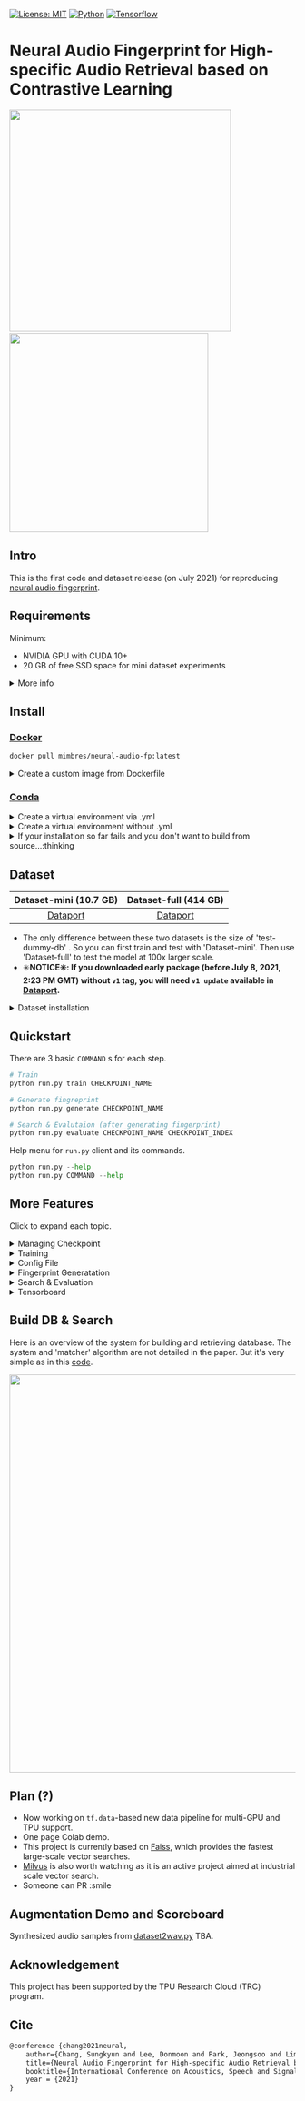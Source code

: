 [![License: MIT](https://img.shields.io/badge/License-MIT-green.svg)](https://opensource.org/licenses/MIT)
[![Python](https://img.shields.io/badge/Python-3.6|3.7|3.8-blue.svg)](https://www.python.org)
[![Tensorflow](https://img.shields.io/badge/Tensorflow-2.2:2.5-red.svg)](https://www.tensorflow.org)
# Neural Audio Fingerprint for High-specific Audio Retrieval based on Contrastive Learning

<p align="left">
<img src="https://user-images.githubusercontent.com/26891722/124309350-8b6a0500-dba5-11eb-8059-d2005cbce260.gif" width="390">
&nbsp; &nbsp; &nbsp; &nbsp; <img src="https://user-images.githubusercontent.com/26891722/124309354-8e64f580-dba5-11eb-9271-df43c70a890a.png" width="350">
</p>

## Intro

This is the first code and dataset release (on July 2021) for reproducing [neural audio fingerprint](https://arxiv.org/abs/2010.11910).


## Requirements
Minimum:

- NVIDIA GPU with CUDA 10+
- 20 GB of free SSD space for mini dataset experiments

<details>
  <summary> More info </summary>

  #### System requirements to reproduce the ICASSP result

  - CPU with 8+ threads
  - NVIDIA GPU with 11+ GB V-memory
  - SSD free space 500+ GB for full-scale experiment

  #### Recommended batch-size for GPU
  | Device                                        |           Recommended BSZ |
  |-------------------------------------------------------------------|-------|
  | 1080ti, 2080ti (11GB), Titan X, Titan V (12GB), AWS/GCP V100(16 GB)| 320  |
  | Quadro RTX 6000 (24 GB), 3090 (24GB)          | 640                       |
  | V100v2 (32GB), AWS/GCP A100 (40 GB)                   | 1280                      |
  | ~~TPU v3-8~~                                  |~~5120~~                   |

  - The larger the BSZ, the higher the performance.
  - To allow the use of a larger BSZ than actual GPU memory, one trick is to
  remove `allow_gpu_memory_growth()` from the [run.py](run.py).

</details>


## Install

### [Docker](https://docs.docker.com/engine/install/ubuntu/)


```sh
docker pull mimbres/neural-audio-fp:latest
```

<details>
  <summary> Create a custom image from Dockerfile </summary>

  #### Requirements
  - NVIDIA driver >= 450.80.02
  - Docker > 20.0

  #### Create
  You can create image through `Dockerfile` and `environment.yml`.

  ```sh
  git clone https://github.com/mimbres/neural-audio-fp.git
  cd neural-audio-fp
  docker build -t neural-audio-fp .
  ```
  
  #### Further information
  - Intel CPU users can remove `libopenblas` from Dockerfile.
  - `Faiss` and `Numpy` are optimized for Intel MKL.
  - Image size is about 12 GB or compressed 6.43 GB.
  - To optimize GPU-based search speed, [install from the source](https://github.com/facebookresearch/faiss/blob/master/INSTALL.md#building-from-source).

</details>


### [Conda](https://docs.anaconda.com/anaconda/install/index.html)
<details>
  <summary> Create a virtual environment via .yml </summary>

  #### Requirements

  - `NVIDIA driver >= 450.80.02`, `CUDA >= 11.0` and `cuDNN 8` [(Compatiability)](https://docs.nvidia.com/deeplearning/cudnn/support-matrix/index.html)
  - `NVIDIA driver >= 440.33`, `CUDA == 10.2` and `cuDNN 7` [(Compatiability)](https://docs.nvidia.com/deeplearning/cudnn/support-matrix/index.html)
  - [Anaconda3](https://docs.anaconda.com/anaconda/install/index.html) or Miniconda3 with Python >= 3.6

  #### Create
  After checking the requirements,

  ```sh
  git clone https://github.com/mimbres/neural-audio-fp.git
  cd neural-audio-fp
  conda env create -f environment.yml
  conda activate fp
  ```
    
</details>

<details>
  <summary> Create a virtual environment without .yml </summary>

  ```sh
  # Python 3.8: installing in the same virtual environment
  conda create -n YOUR_ENV_NAME 
  conda install -c anaconda -c pytorch tensorflow=2.4.1=gpu_py38h8a7d6ce_0 cudatoolkit faiss-gpu=1.6.5
  conda install pyyaml click matplotlib
  conda install -c conda-forge librosa
  pip install kapre wavio
  ```
  
</details>


<details>
  <summary> If your installation so far fails and you don't want to build from source...:thinking </summary>

  - Try installing `tensorflow` and `faiss-gpu=1.6.5` (not 1.7.1) in separate environments.
  
  ```sh
  #After creating a tensorflow environment for training...
  conda create -n YOUR_ENV_NAME
  conda install -c pytorch faiss-gpu=1.6.5
  conda install pyyaml, click
  ```
  
  Now you can run search & evaluation by
  
  ```
  python eval/eval_faiss.py --help
  
  ```
    
</details>

## Dataset

|Dataset-mini (10.7 GB)  | Dataset-full (414 GB) |
|:---:|:---:|
| [Dataport](https://ieee-dataport.org/documents/neural-audio-fingerprint-dataset-mini) | [Dataport]() |


* The only difference between these two datasets is the size of 'test-dummy-db'
. So you can first train and test with 'Dataset-mini'. Then use 'Dataset-full'
 to test the model at 100x larger scale.
* :eight_spoked_asterisk:**NOTICE:eight_spoked_asterisk:: If you downloaded early package (before July 8, 2021, 2:23 PM GMT) without `v1` tag, you will need `v1 update` available in [Dataport](https://ieee-dataport.org/documents/neural-audio-fingerprint-dataset-mini).**

<details>

  <summary> Dataset installation </summary>

  This dataset includes all music sources, background noise, impulse-reponses
   (IR) samples that can be used for reproducing the ICASSP results.

  #### Directory location

  The default directory of the dataset is `../neural-audio-fp-dataset`. You can
   change the directory location by modifying `config/default.yaml`.

  ```
  .
  ├── neural-audio-fp-dataset
  └── neural-audio-fp
  ```

  #### Structure of dataset

  ```
  fingerprint_dataset_icassp2021/
  ├── aug
  │   ├── bg         <=== Audioset, Pub/cafe etc. for background noise mix
  │   ├── ir         <=== IR data for microphone and room reverb simulatio
  │   └── speech     <=== subset of common-voice, NOT USED IN THE PAPER RESULT
  ├── extras
  │   └── fma_info   <=== Meta data for music sources.
  └── music
      ├── test-dummy-db-100k-full  <== 100K songs of full-lengths
      ├── test-query-db-500-30s    <== 500 songs (30s) and 2K synthesized queries
      ├── train-10k-30s            <== 10K songs (30s) for training
      └── val-query-db-500-30s     <== 500 songs (30s) for validation/mini-search
  ```

  The data format is `16-bit 8000 Hz PCM Mono WAV`. `README.md` and `LICENSE` is
     included in the dataset for more details.

</details>


## Quickstart

There are 3 basic `COMMAND` s for each step.

```python
# Train
python run.py train CHECKPOINT_NAME

# Generate fingreprint
python run.py generate CHECKPOINT_NAME

# Search & Evalutaion (after generating fingerprint)
python run.py evaluate CHECKPOINT_NAME CHECKPOINT_INDEX
```

Help menu for `run.py` client and its commands.

```python
python run.py --help
python run.py COMMAND --help
```

## More Features

Click to expand each topic.

<details>
  <summary> Managing Checkpoint </summary>

  ```python
  python run.py train CHECKPOINT_NAME CHECKPOINT_INDEX
  ```

  - If `CHECKPOINT_INDEX` is not specified, the training will resume from the
   latest checkpoint.
  - In `default` configuration, every checkpoints are stored in
  `logs/checkpoint/CHECKPOINT_NAME/ckpt-CHECKPOINT_INDEX.index`.

</details>

<details>
  <summary> Training </summary>

  ```python
  python run.py train CHECKPOINT --max_epoch=100 -c default
  ```

  Notes:

  - Check batch-size that fits on your device first.
  - The `default` config is set `TR_BATCH_SZ`=120 with `OTIMIZER`=`Adam`.
  - For `TR_BATCH_SZ` >= 240, `OPTIMIZER`=`LAMB` is recommended.
  - For `TR_BATCH_SZ` >= 1280, `LR`=`1e-4` can be too small.
  - In NTxent loss function, the best temperature parameter `TAU` is in the
    range of [0.05, 0.1].
  - Augmentation strategy is quite important. This topic deserves further discussion.

</details>


<details>
  <summary> Config File </summary>

  The config file is located in `config/CONFIG_NAME.yaml`.
  You can edit `directory location`, `data selection`, hyperparameters for
   `model` and `optimizer`, `batch-size`, strategies for time-domain and
   spectral-domain `augmentation chain`, etc. After training, it is important
    to keep the config file in order to restore the model.

  ```python
  python run.py COMMAND -c CONFIG
  ```

  In `generate` command, it is important to use the same config that was used
  in training.

</details>

<details>
  <summary> Fingerprint Generatation </summary>

  ```python
  python run.py generate CHECKPOINT_NAME # from the latest checkpoint
  python run.py generate CHECKPOINT_NAME CHECKPOINT_INDEX -c CONFIG_NAME
  ```
  ```sh
  # Location of the generated fingerprint
  .
  └──logs
     └── emb
         └── CHECKPOINT_NAME
             └── CHECKPOINT_INDEX
                 ├── db.mm
                 ├── db_shape.npy
                 ├── dummy_db.mm
                 ├── dummy_db_shape.npy
                 ├── query.mm
                 └── query_shape.npy
  ```
  By `default` config, `generate` will generate embeddings (or fingerprints) from
   'dummy_db', `test_query' and 'test_db'. The generated embeddings will be
   located in `logs/emb/CHECKPOINT_NAME/CHECKPOINT_INDEX/**.mm` and `**.npy`.

  - `dummy_db` is generated from the 100K full-length dataset.
  - In the `DATASEL` section of config, you can set option for `test_db` and
   `test_query` generation. The default is `unseen_icassp`, which uses a
    pre-defined test set.

  It is possilbe to generate embeddings (or fingreprints) from your custom source.

  ```python
  python run.py generate --source SOURCE_ROOT_DIR --output FP_OUTPUT_DIR # for custom audio source
  python run.py generate --help # more details...
  ```

</details>

<details>
  <summary> Search & Evaluation </summary>

  The following command will construct a `faiss.index` from the generated
  embeddings or fingerprints located at
  `logs/emb/CHECKPOINT_NAME/CHECKPOINT_INDEX/`.

  ```python
  # faiss-gpu
  python run.py evaluate CHECKPOINT_NAME CHECKPOINT_INDEX [OPTIONS]

  # faiss-cpu
  python run.py evaluate CHECKPOINT_NAME CHECKPOINT_INDEX --nogpu

  ```

  In addition, you can choose one of the `--index_type` (default is `IVFPQ`) from the table below.

  | Type of index | Description |
  | --- | --- |
  | `l2` | *L2* distance|
  | `ivf` | Inverted File Index (IVF) |
  | `ivfpq` | Product Quantizaion (PQ) with IVF [:book:](https://arxiv.org/pdf/1702.08734) |
  | `ivfpq-rr` | IVF-PQ with re-ranking |
  | ~~`ivfpq-rr-ondisk`~~ | ~~IVF-PQ with re-ranking on disk search~~ |
  | `hnsw` | Hierarchical Navigable Small World [:book:](https://arxiv.org/abs/1603.09320) |

  ```python
  python run.py evaluate CHECKPOINT_NAME CHECKPOINT_INDEX --index_type IVFPQ
  ```

  Currently, few options for `Faiss` settings are available in `run.py` client.
  Instead, you can directly run:

  ```
  python eval/eval_faiss.py EMB_DIR --index_type IVFPQ --kprobe 20 --nogpu
  python eval/eval_faiss.py --help

  ```

  Note that `eval_faiss.py` does not require `Tensorflow`.

</details>

<details>
  <summary> Tensorboard </summary>

  Tensorboard is enabled by default in the `['TRAIN']` section of the config file.

  ```python
  # Run Tensorboard
  tensorboard --logdir=logs/fit --port=8900 --host=0.0.0.0
  ```

</details>


## Build DB & Search

Here is an overview of the system for building and retrieving database.
The system and 'matcher' algorithm are not detailed in the paper.
But it's very simple as in this [code](eval/eval_faiss.py#L214).

<p align="left">
<img src="https://user-images.githubusercontent.com/26891722/124311508-d5a0b580-dba8-11eb-9d00-ba298fc1ea54.png" width="700">
</p>


## Plan (?)

* Now working on `tf.data`-based new data pipeline for multi-GPU and TPU support.
* One page Colab demo.
* This project is currently based on [Faiss](https://github.com/facebookresearch/faiss), which provides the fastest large-scale vector searches.
* [Milvus](https://github.com/milvus-io/milvus) is also worth watching as it is an active project aimed at industrial scale vector search.
* Someone can PR :smile


## Augmentation Demo and Scoreboard

Synthesized audio samples from [dataset2wav.py](extras/dataset2wav.py) TBA.

## Acknowledgement

This project has been supported by the TPU Research Cloud (TRC) program.

## Cite

```markdown
@conference {chang2021neural,
    author={Chang, Sungkyun and Lee, Donmoon and Park, Jeongsoo and Lim, Hyungui and Lee, Kyogu and Ko, Karam and Han, Yoonchang},
    title={Neural Audio Fingerprint for High-specific Audio Retrieval based on Contrastive Learning},
    booktitle={International Conference on Acoustics, Speech and Signal Processing (ICASSP 2021)},
    year = {2021}
}
```
